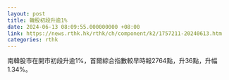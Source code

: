 ```yaml
---
layout: post
title: 韓股初段升逾1%
date: 2024-06-13 08:09:55.000000000 +08:00
link: https://news.rthk.hk/rthk/ch/component/k2/1757211-20240613.htm
categories: rthk
---
```


南韓股市在開市初段升逾1%，首爾綜合指數較早時報2764點，升36點，升幅1.34%。
